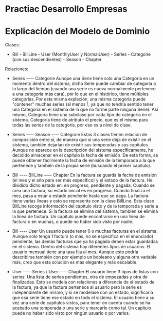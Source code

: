 # Practiac Desarrollo Empresas

# Explicación del Modelo de Dominio

Clases:
- Bill - BillLine - User (MonthlyUser y NormalUser) - Series - Categorie (con sus descendientes) - Season - Chapter


Relaciones:
- Series ---- Categorie
Aunque una Serie tiene solo una Categoría en un momento dentro del sistema, dicha Serie puede cambiar de categoría a lo largo del tiempo
(cuando una serie es nueva normalmente pertenece a una categoría más cara), por lo que en el histórico, tiene múltiples categorías. Por esta
misma explación, una misma categoría puede "contener" muchas series (al menos 1, ya que no tendría sentido tener una Categoría en el sistema
de la que no forme parte ninguna Serie). 
Así mismo, Categoría tiene una subclase por cada tipo de categoría en el sistema. Categoría tiene de atributo el precio, que es el mismo para
todas las series de la categoría, por eso es a nivel de clase.

- Series ---- Season ---- Categorie
Estas 3 clases tienen relación de composición entre sí, de manera que si una serie deja de existir en el sistema, también dejarían de existir
sus temporadas y sus capítulos. Aunque no aparece en la descripción del sistema específicamente, he decidido almacenar en el capítulo la 
fecha de emisión. De esta forma, se puede obtener fácilmente la fecha de emisión de la temporada a la que pertenece y también de la propia serie
(buscando el primer capítulo).

- Bill ---- BillLine ---- Chapter
En la factura se guarda la fecha de emisión (el mes y el año para ser más específico) y el estado de la factura. He dividido dicho estado en:
en progreso, pendiente y pagada. Cuando se crea una factura, su estado inicial es en progreso. Cuando finaliza el mes, pasa a estar a estado
pendiente hasta que se paga.
La factura tiene varias líneas y esto se representa con la clase BillLine. Esta clase BillLine recoge información del capítulo visto y de la 
temporada y serie a la que pertenece. Si la factura se elimina del sistema, también se elimina la línea de factura. Un capítulo puede encontrarse 
en una línea de factura o en muchas, o puede no haber sido visto por nadie.

- Bill ---- User
Un usuario puede tener 0 o muchas facturas en el sistema. Aunque solo tenga 1 factura (o más, no se especifica en el enunciado) pendiente, las demás
facturas que ya ha pagado deben estar guardadas en el sistema. Dentro del sistema hay diferentes tipos de usuarios. El usuario mensual tiene
una tasa fija al mes. Aunque esto podría describirse también con por ejemplo un booleano y alguna otra variable más, creo que esta solución es más
elegante y más escalable.

- User ---- Series / User ---- Chapter
El usuario tiene 3 tipos de listas con series. Una lista de series pendientes, otra de empezadas y otra de finalizadas. Esto se modela con relaciones
a diferencia de el estado de la factura, ya que la factura pertenece al usuario pero la serie es independiente del mismo, y si se modelase con un estado,
significaría que esa serie tiene ese estado en todo el sistema. 
El usuario tiene a su vez una serie de capítulos vistos, para tener en cuenta cuando se ha acabado una temporada o una serie y marcarlo como tal.
Un capítulo puede no haber sido visto por ningún usuario o por varios.



